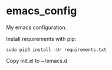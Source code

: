 # emacs_config

My emacs configuration.

Install requirements with pip:

```sudo pip3 install -Ur requirements.txt```

Copy init.el to ~/emacs.d
